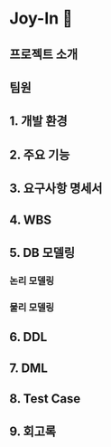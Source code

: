 
# Joy-In 🚤

## 프로젝트 소개

## 팀원

## 1. 개발 환경

## 2. 주요 기능

## 3. 요구사항 명세서

## 4. WBS

## 5. DB 모델링
### 논리 모델링

### 물리 모델링

## 6. DDL

## 7. DML

## 8. Test Case

## 9. 회고록
